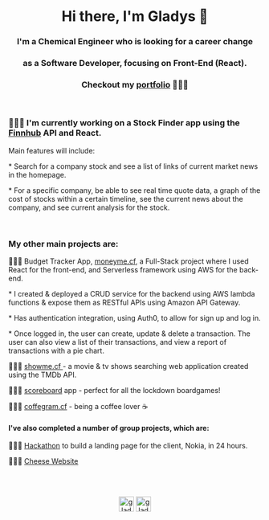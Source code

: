 <h1 align="center">Hi there, I'm Gladys 👋 </h1>
<h3 align="center">I'm a Chemical Engineer who is looking for a career change </h3>
<h3 align="center">as a Software Developer, focusing on Front-End (React).</h3>
<h3 align="center"> Checkout my <a href="https://www.gladyspascual.me/" target="_blank">portfolio</a> 👩🏼‍💻  </h3> 
<br>

<h3>
👩🏼‍💻    I'm currently working on a Stock Finder app using the <a href="https://finnhub.io/docs/api/introduction" target="_blank">Finnhub</a> API and React.
</h3>
<p>Main features will include:</p>
<p>* Search for a company stock and see a list of links of current market news in the homepage.</p>
<p>* For a specific company, be able to see real time quote data, a graph of the cost of stocks within a certain timeline, see the current news about the company, and see current analysis for the stock.</p>

<br>

<h3>
My other main projects are:
</h3>
<p> 
👩🏼‍💻      Budget Tracker App, <a href="https://www.moneyme.cf" target="_blank">moneyme.cf</a>, a Full-Stack project where I used React for the front-end, and Serverless framework using AWS for the back-end. 
</p>
<p> * I created & deployed a CRUD service for the backend using AWS lambda functions & expose them as RESTful APIs using Amazon API Gateway.
</p>
<p>
   * Has authentication integration, using Auth0, to allow for sign up and log in. 
</p>
<p>
   * Once logged in, the user can create, update & delete a transaction. The user can also view a list of their transactions, and view a report of transactions with a pie chart. 
</p>

<p>
👩🏼‍💻      <a href="https://www.showme.cf/" target="_blank"> showme.cf </a> - a movie & tv shows searching web application created using the TMDb API.
</p>
<p>
👩🏼‍💻      <a href="https://score-me.netlify.app/" target="_blank"> scoreboard</a> app - perfect for all the lockdown boardgames!   
</p>
<p>
👩🏼‍💻      <a href="https://www.coffeegram.cf" target="_blank">coffegram.cf</a> - being a coffee lover ☕
</p>

<h4>
I've also completed a number of group projects, which are:
</h4>
<p>
👩🏼‍💻     <a href="https://hackaton-group2-deploy-nokia.netlify.app/">Hackathon</a> to build a landing page for the client, Nokia, in 24 hours. 
</p>
<p>
👩🏼‍💻     <a href="https://gladys-pascual.github.io/cheese-website/blog-home.html/">Cheese Website</a> 
</p>

<br>
<!---
<p align="center">
  <img src="https://devicons.github.io/devicon/devicon.git/icons/javascript/javascript-original.svg" alt="javascript" width="40" height="40"/>
  <img src="https://devicons.github.io/devicon/devicon.git/icons/react/react-original-wordmark.svg" alt="react" width="40" height="40"/>
  <img src="https://devicons.github.io/devicon/devicon.git/icons/css3/css3-original-wordmark.svg" alt="css3" width="40" height="40"/>
  <img src="https://devicons.github.io/devicon/devicon.git/icons/sass/sass-original.svg" alt="SASS" width="40" height="40"/>
  <img src="https://devicons.github.io/devicon/devicon.git/icons/bootstrap/bootstrap-plain.svg" alt="bootstrap" width="40" height="40"/>
  <img src="https://devicons.github.io/devicon/devicon.git/icons/html5/html5-original-wordmark.svg" alt="html5" width="40" height="40"/>
  <img src="https://devicons.github.io/devicon/devicon.git/icons/amazonwebservices/amazonwebservices-original-wordmark.svg" alt="AWS" width="40" height="40"/>
</p>
-->
<br>
<p align="center"> 
<a href="https://www.linkedin.com/in/gladyspascual/" target="_blank"><img align="center" src="https://cdn.jsdelivr.net/npm/simple-icons@3.0.1/icons/linkedin.svg" alt="gladys-linkedin" height="30" width="30" /></a>
<a href="https://dev.to/gladyspascual" target="_blank"><img align="center" src="https://cdn.jsdelivr.net/npm/simple-icons@3.0.1/icons/dev-dot-to.svg" alt="gladys dev" height="30" width="30" /></a>
</p>
